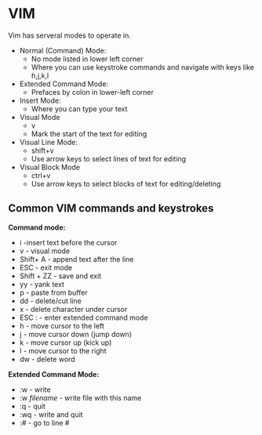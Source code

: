# VIM
Vim has serveral modes to operate in.
* Normal (Command) Mode:
  - No mode listed in lower left corner
  - Where you can use keystroke commands and navigate with keys like h,j,k,l 
* Extended Command Mode:
  - Prefaces by colon in lower-left corner
* Insert Mode:
  - Where you can type your text
* Visual Mode
  - v
  - Mark the start of the text for editing
* Visual Line Mode: 
  - shift+v
  - Use arrow keys to select lines of text for editing
* Visual Block Mode
  - ctrl+v
  - Use arrow keys to select blocks of text for editing/deleting


## Common VIM commands and keystrokes

**Command mode:**
* i -insert text before the cursor
* v - visual mode
* Shift+ A - append text after the line
* ESC - exit mode
* Shift + ZZ - save and exit
* yy - yank text 
* p - paste from buffer
* dd - delete/cut line
* x - delete character under cursor
* ESC : - enter extended command mode
* h - move cursor to the left
* j - move cursor down (jump down)
* k - move cursor up (kick up)
* l - move cursor to the right
* dw - delete word

**Extended Command Mode:**
* :w - write
* :w _filename_ - write file with this name
* :q - quit
* :wq - write and quit
* :# - go to line #